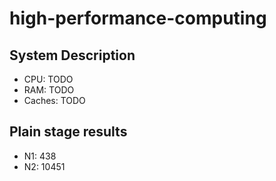 # high-performance-computing

## System Description

- CPU: TODO
- RAM: TODO
- Caches: TODO

## Plain stage results

- N1: 438
- N2: 10451